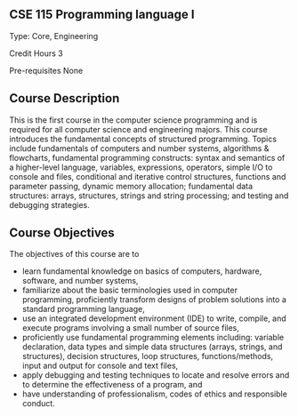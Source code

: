 ## CSE 115 Programming language I
Type: Core, Engineering

Credit Hours	3

Pre-requisites	None
 

## Course Description
This is the first course in the computer science programming and is required for all computer science and engineering majors. This course introduces the fundamental concepts of structured programming. Topics include fundamentals of computers and number systems, algorithms & flowcharts, fundamental programming constructs: syntax and semantics of a higher-level language, variables, expressions, operators, simple I/O to console and files, conditional and iterative control structures, functions and parameter passing, dynamic memory allocation; fundamental data structures: arrays, structures, strings and string processing; and testing and debugging strategies.

 

## Course Objectives
The objectives of this course are to

- learn fundamental knowledge on basics of computers, hardware, software, and number systems,
- familiarize about the basic terminologies used in computer programming,
proficiently transform designs of problem solutions into a standard programming language,
- use an integrated development environment (IDE) to write, compile, and execute programs involving a small number of source files,
- proficiently use fundamental programming elements including: variable declaration, data types and simple data structures (arrays, strings, and structures), decision structures, loop structures, functions/methods, input and output for console and text files,
- apply debugging and testing techniques to locate and resolve errors and to determine the effectiveness of a program, and
- have understanding of professionalism, codes of ethics and responsible conduct.